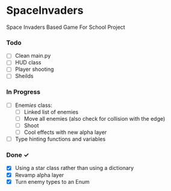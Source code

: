 # SpaceInvaders

Space Invaders Based Game For School Project 

### Todo

- [ ] Clean main.py
- [ ] HUD class
- [ ] Player shooting
- [ ] Sheilds

### In Progress
- [ ] Enem*ies* class:
  - [ ] Linked list of enemies
  - [ ] Move all enemies (also check for collision with the edge)
  - [ ] Shoot
  - [ ] Cool effects with new alpha layer 

- [ ] Type hinting functions and variables

### Done ✓

- [X] Using a star class rather than using a dictionary
- [X] Revamp alpha layer
- [X] Turn enemy types to an Enum
